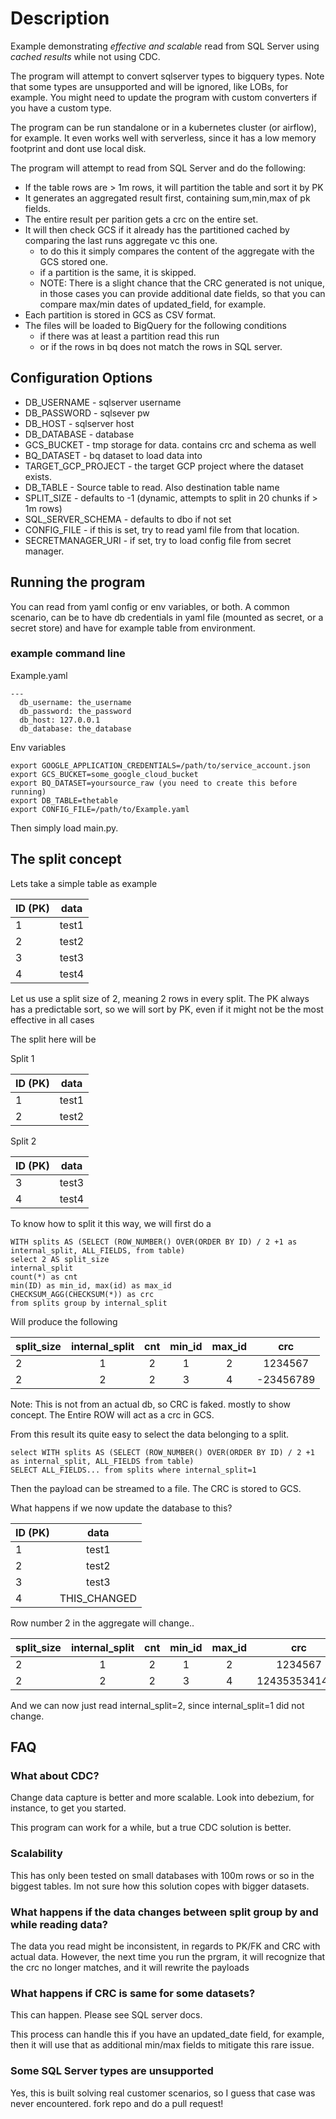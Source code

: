 # Description
Example demonstrating *effective and scalable* read from SQL Server using *cached results* while not using CDC.

The program will attempt to convert sqlserver types to bigquery types.  Note that some types are unsupported
and will be ignored, like LOBs, for example.  You might need to update the program with custom converters
if you have a custom type.

The program can be run standalone or in a kubernetes cluster (or airflow), for example.  It even works well with 
serverless, since it has a low memory footprint and dont use local disk.

The program will attempt to read from SQL Server and do the following:

- If the table rows are > 1m rows, it will partition the table and sort it by PK
- It generates an aggregated result first, containing sum,min,max of pk fields.
- The entire result per parition gets a crc on the entire set.
- It will then check GCS if it already has the partitioned cached by comparing the last runs aggregate vc this one.
  - to do this it simply compares the content of the aggregate with the GCS stored one.
  - if a partition is the same, it is skipped.
  - NOTE: There is a slight chance that the CRC generated is not unique, in those cases you can provide additional date fields, so that you can compare max/min dates of updated_field, for example.
- Each partition is stored in GCS as CSV format.
- The files will be loaded to BigQuery for the following conditions
  - if there was at least a partition read this run
  - or if the rows in bq does not match the rows in SQL server.

## Configuration Options
- DB_USERNAME - sqlserver username
- DB_PASSWORD - sqlsever pw
- DB_HOST - sqlserver host
- DB_DATABASE - database
- GCS_BUCKET - tmp storage for data.  contains crc and schema as well
- BQ_DATASET - bq dataset to load data into
- TARGET_GCP_PROJECT - the target GCP project where the dataset exists.
- DB_TABLE - Source table to read.  Also destination table name
- SPLIT_SIZE - defaults to -1 (dynamic, attempts to split in 20 chunks if > 1m rows)
- SQL_SERVER_SCHEMA - defaults to dbo if not set
- CONFIG_FILE - if this is set, try to read yaml file from that location.
- SECRETMANAGER_URI - if set, try to load config file from secret manager.

## Running the program
You can read from yaml config or env variables, or both.
A common scenario, can be to have db credentials in yaml file (mounted as secret, or a secret store) and have for example
table from environment.

### example command line
Example.yaml

````
---
  db_username: the_username
  db_password: the_password
  db_host: 127.0.0.1
  db_database: the_database
````

Env variables

````
export GOOGLE_APPLICATION_CREDENTIALS=/path/to/service_account.json
export GCS_BUCKET=some_google_cloud_bucket
export BQ_DATASET=yoursource_raw (you need to create this before running)
export DB_TABLE=thetable
export CONFIG_FILE=/path/to/Example.yaml
````

Then simply load main.py.

## The split concept
Lets take a simple table as example

| ID  (PK)      | data          |
| ------------- |:-------------:|
| 1             | test1         |
| 2             | test2         |
| 3             | test3         |
| 4             | test4         |

Let us use a split size of 2, meaning 2 rows in every split.
The PK always has a predictable sort, so we will sort by PK, even if it might not be the most effective in all cases

The split here will be

Split 1

| ID  (PK)      | data          |
| ------------- |:-------------:|
| 1             | test1         |
| 2             | test2         |

Split 2

| ID  (PK)      | data          |
| ------------- |:-------------:|
| 3             | test3         |
| 4             | test4         |

To know how to split it this way, we will first do a

````
WITH splits AS (SELECT (ROW_NUMBER() OVER(ORDER BY ID) / 2 +1 as internal_split, ALL_FIELDS, from table)
select 2 AS split_size
internal_split
count(*) as cnt
min(ID) as min_id, max(id) as max_id
CHECKSUM_AGG(CHECKSUM(*)) as crc 
from splits group by internal_split
 ````

Will produce the following

| split_size    | internal_split|     cnt       |      min_id   |    max_id     |      crc      |
| ------------- |:-------------:|:-------------:|:-------------:|:-------------:|:-------------:|
| 2             | 1             | 2             |      1        |      2        | 1234567       |
| 2             | 2             | 2             |      3        |      4        | -23456789     |

Note: This is not from an actual db, so CRC is faked.  mostly to show concept.
The Entire ROW will act as a crc in GCS.  

From this result its quite easy to select the data belonging to a split.

````
select WITH splits AS (SELECT (ROW_NUMBER() OVER(ORDER BY ID) / 2 +1 as internal_split, ALL_FIELDS from table)
SELECT ALL_FIELDS... from splits where internal_split=1
 ````

Then the payload can be streamed to a file.  The CRC is stored to GCS.

What happens if we now update the database to this?

| ID  (PK)      | data          |
| ------------- |:-------------:|
| 1             | test1         |
| 2             | test2         |
| 3             | test3         |
| 4             | THIS_CHANGED  |

Row number 2 in the aggregate will change..

| split_size    | internal_split|     cnt       |      min_id   |    max_id     |      crc      |
| ------------- |:-------------:|:-------------:|:-------------:|:-------------:|:-------------:|
| 2             | 1             | 2             |      1        |      2        | 1234567       |
| 2             | 2             | 2             |      3        |      4        | 1243535341434 |

And we can now just read internal_split=2, since internal_split=1 did not change.

## FAQ

### What about CDC?
Change data capture is better and more scalable.  Look into debezium, for instance, to get you started.

This program can work for a while, but a true CDC solution is better.

### Scalability
This has only been tested on small databases with 100m rows or so in the biggest tables.  Im not sure how this solution
copes with bigger datasets.

### What happens if the data changes between split group by and while reading data?

The data you read might be inconsistent, in regards to PK/FK and CRC with actual data. However, the next time you run 
the prgram, it will recognize that the crc no longer matches, and it will rewrite the payloads

### What happens if CRC is same for some datasets?

This can happen. Please see SQL server docs.

This process can handle this if you have an updated_date field, for example, then it will use that as additional min/max fields
to mitigate this rare issue.

### Some SQL Server types are unsupported
Yes, this is built solving real customer scenarios, so I guess that case was never encountered.  fork repo and do a pull request!
